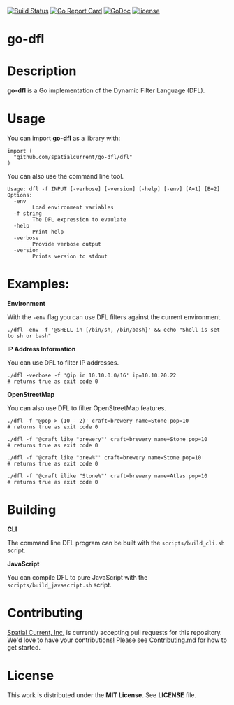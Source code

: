 [![Build Status](https://travis-ci.org/spatialcurrent/go-dfl.svg)](https://travis-ci.org/spatialcurrent/go-dfl) [![Go Report Card](https://goreportcard.com/badge/spatialcurrent/go-dfl)](https://goreportcard.com/report/spatialcurrent/go-dfl)  [![GoDoc](https://godoc.org/github.com/spatialcurrent/go-dfl?status.svg)](https://godoc.org/github.com/spatialcurrent/go-dfl) [![license](http://img.shields.io/badge/license-MIT-red.svg?style=flat)](https://github.com/go-spatial/tegola/blob/master/LICENSE.md)

# go-dfl

# Description

**go-dfl** is a Go implementation of the Dynamic Filter Language (DFL).

# Usage

You can import **go-dfl** as a library with:

```
import (
  "github.com/spatialcurrent/go-dfl/dfl"
)
```

You can also use the command line tool.

```
Usage: dfl -f INPUT [-verbose] [-version] [-help] [-env] [A=1] [B=2]
Options:
  -env
    	Load environment variables
  -f string
    	The DFL expression to evaulate
  -help
    	Print help
  -verbose
    	Provide verbose output
  -version
    	Prints version to stdout
```

# Examples:

**Environment**

With the `-env` flag you can use DFL filters against the current environment.

```
./dfl -env -f '@SHELL in [/bin/sh, /bin/bash]' && echo "Shell is set to sh or bash"
```

**IP Address Information**

You can use DFL to filter IP addresses.

```
./dfl -verbose -f '@ip in 10.10.0.0/16' ip=10.10.20.22
# returns true as exit code 0
```

**OpenStreetMap**

You can also use DFL to filter OpenStreetMap features.

```
./dfl -f '@pop > (10 - 2)' craft=brewery name=Stone pop=10
# returns true as exit code 0
```

```
./dfl -f '@craft like "brewery"' craft=brewery name=Stone pop=10
# returns true as exit code 0
```

```
./dfl -f '@craft like "brew%"' craft=brewery name=Stone pop=10
# returns true as exit code 0
```

```
./dfl -f '@craft ilike "Stone%"' craft=brewery name=Atlas pop=10
# returns true as exit code 0
```

# Building

**CLI**

The command line DFL program can be built with the `scripts/build_cli.sh` script.

**JavaScript**

You can compile DFL to pure JavaScript with the `scripts/build_javascript.sh` script.

# Contributing

[Spatial Current, Inc.](https://spatialcurrent.io) is currently accepting pull requests for this repository.  We'd love to have your contributions!  Please see [Contributing.md](https://github.com/spatialcurrent/go-dfl/blob/master/CONTRIBUTING.md) for how to get started.

# License

This work is distributed under the **MIT License**.  See **LICENSE** file.
